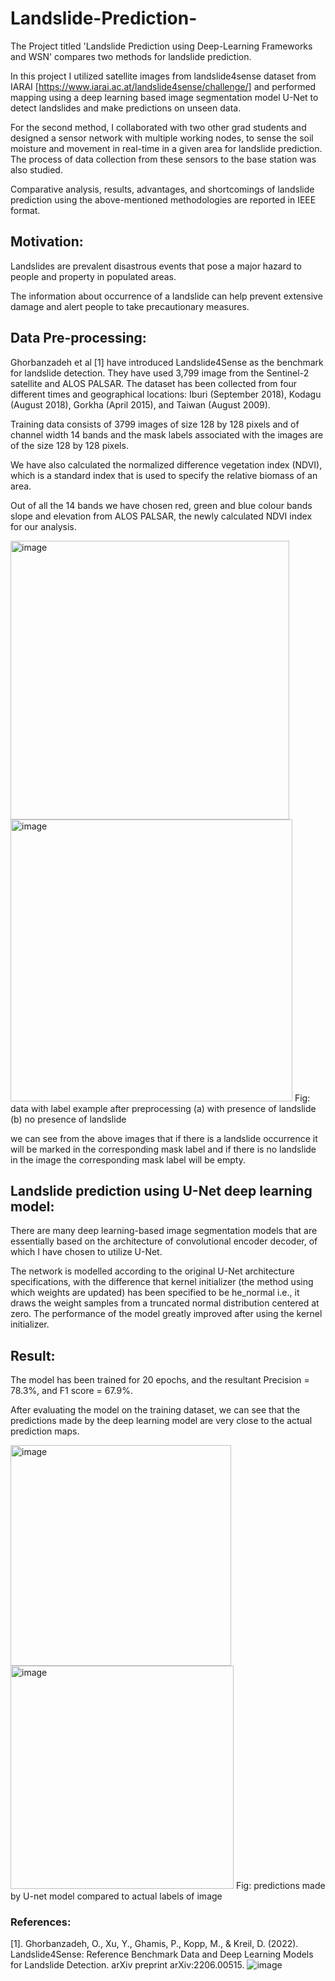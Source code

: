 # Landslide-Prediction-
The Project titled 'Landslide Prediction using Deep-Learning Frameworks and WSN' compares two methods for landslide prediction.

In this project I utilized satellite images from landslide4sense dataset from IARAI [https://www.iarai.ac.at/landslide4sense/challenge/] and performed mapping using a deep learning based image segmentation model U-Net to detect landslides and make predictions on unseen data.

For the second method, I collaborated with two other grad students and designed a sensor network with multiple working nodes, to sense the soil moisture and movement in real-time in a given area for landslide prediction. The process of data collection from these sensors to the base station was also studied. 

Comparative analysis, results, advantages, and shortcomings of landslide prediction using the above-mentioned methodologies are reported in IEEE format.

## Motivation:

Landslides are prevalent disastrous events that pose a major hazard to people and property in populated areas.

The information about occurrence of a landslide can help prevent extensive damage and alert people to take precautionary measures. 

## Data Pre-processing:

Ghorbanzadeh et al [1] have introduced Landslide4Sense as the benchmark for landslide detection. They have used 3,799 image from the Sentinel-2 satellite and ALOS PALSAR. The dataset has been collected from four different times and geographical locations: Iburi (September 2018), Kodagu (August 2018), Gorkha (April 2015), and Taiwan (August 2009). 

Training data consists of 3799 images of size 128 by 128 pixels and of channel width 14 bands and the mask labels associated with the images are of the size 128 by 128 pixels. 

We have also calculated the normalized difference vegetation index (NDVI), which is a standard index that is used to specify the relative biomass of an area. 

Out of all the 14 bands we have chosen red, green and blue colour bands slope and elevation from ALOS PALSAR, the newly calculated NDVI index for our analysis.

<img width="446" alt="image" src="https://user-images.githubusercontent.com/106268058/228088500-b681e135-f9af-4fcf-98f8-053eaa921d87.png">
<img width="451" alt="image" src="https://user-images.githubusercontent.com/106268058/228088535-425dc303-8d7d-4005-99f7-20697ba27173.png">
Fig: data with label example after preprocessing (a) with presence of landslide (b) no presence of landslide

we can see from the above images that if there is a landslide occurrence it will be marked in the corresponding mask label and if there is no landslide in the image the corresponding mask label will be empty.


## Landslide prediction using U-Net deep learning model:

There are many deep learning-based image segmentation models that are essentially based on the architecture of convolutional encoder decoder, of which I have chosen to utilize U-Net. 

The network is modelled according to the original U-Net architecture specifications, with the difference that kernel initializer (the method using which weights are updated) has been specified to be he_normal i.e., it draws the weight samples from a truncated normal distribution centered at zero. The performance of the model greatly improved after using the kernel initializer. 

## Result:

The model has been trained for 20 epochs, and the resultant Precision = 78.3%, and F1 score = 67.9%.

After evaluating the model on the training dataset, we can see that the predictions made by the deep learning model are very close to the actual prediction maps. 

<img width="353" alt="image" src="https://user-images.githubusercontent.com/106268058/228089023-0151ab71-416e-4aa3-bbaf-0a02f59c667f.png">
<img width="357" alt="image" src="https://user-images.githubusercontent.com/106268058/228089034-8ccaddfe-9db6-4ef9-851e-1d68fed6feb3.png">
Fig: predictions made by U-net model compared to actual labels of image

### References:
[1]. Ghorbanzadeh, O., Xu, Y., Ghamis, P., Kopp, M., & Kreil, D. (2022). Landslide4Sense: Reference Benchmark Data and Deep Learning Models for Landslide Detection. arXiv preprint arXiv:2206.00515.
![image](https://user-images.githubusercontent.com/106268058/228087975-aeec05ba-91d7-43b7-8c4e-26ab09341041.png)








